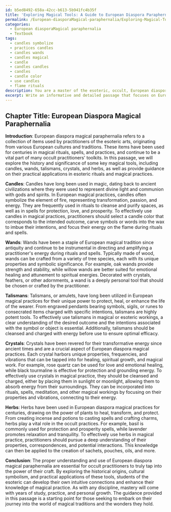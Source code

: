 ```yaml
---
id: b5ed8492-658a-42cc-b613-5b941fc4b35f
title: 'Exploring Magical Tools: A Guide to European Diaspora Paraphernalia'
permalink: /European-diasporaMagical-paraphernalia/Exploring-Magical-Tools-A-Guide-to-European-Diaspora-Paraphernalia/
categories:
  - European diasporaMagical paraphernalia
  - Textbook
tags:
  - candles symbolize
  - practices candles
  - candles wands
  - candles magical
  - candle
  - candles candles
  - candles
  - candle color
  - use candles
  - flame rituals
description: You are a master of the esoteric, occult, European diasporaMagical paraphernalia and education, you have written many textbooks on the subject in ways that provide students with rich and deep understanding of the subject. You are being asked to write textbook-like sections on a topic and you do it with full context, explainability, and reliability in accuracy to the true facts of the topic at hand, in a textbook style that a student would easily be able to learn from, in a rich, engaging, and contextual way. Always include relevant context (such as formulas and history), related concepts, and in a way that someone can gain deep insights from.
excerpt: Write an informative and detailed passage that focuses on European diaspora magical paraphernalia which could be found in a grimoire, lesson, spellbook, or treatise. This passage should describe various traditional tools (candles, wands, talismans, crystals, herbs, etc.), their historical origins, cultural symbolism, and practical applications in esoteric rituals and magical practices. Additionally, provide guidance on how students of occult and esoteric studies can effectively use these magical objects to enhance their knowledge and perform rituals.
---
```

## Chapter Title: European Diaspora Magical Paraphernalia

**Introduction**:
European diaspora magical paraphernalia refers to a collection of items used by practitioners of the esoteric arts, originating from various European cultures and traditions. These items have been used for centuries in magical rituals, spells, and practices, and continue to be a vital part of many occult practitioners' toolkits. In this passage, we will explore the history and significance of some key magical tools, including candles, wands, talismans, crystals, and herbs, as well as provide guidance on their practical applications in esoteric rituals and magical practices.

**Candles**:
Candles have long been used in magic, dating back to ancient civilizations where they were used to represent divine light and communion with gods and spirits. In European magical practices, candles often symbolize the element of fire, representing transformation, passion, and energy. They are frequently used in rituals to cleanse and purify spaces, as well as in spells for protection, love, and prosperity. To effectively use candles in magical practices, practitioners should select a candle color that corresponds to the intended outcome, carve symbols or words into the wax to imbue their intentions, and focus their energy on the flame during rituals and spells.

**Wands**:
Wands have been a staple of European magical tradition since antiquity and continue to be instrumental in directing and amplifying a practitioner's energy during rituals and spells. Typically made of wood, wands can be crafted from a variety of tree species, each with its unique properties and symbolic significance. For example, oak wands provide strength and stability, while willow wands are better suited for emotional healing and attunement to spiritual energies. Decorated with crystals, feathers, or other adornments, a wand is a deeply personal tool that should be chosen or crafted by the practitioner.

**Talismans**:
Talismans, or amulets, have long been utilized in European magical practices for their unique power to protect, heal, or enhance the life of the wearer. From engraved pendants bearing symbols, sigils, or runes to consecrated items charged with specific intentions, talismans are highly potent tools. To effectively use talismans in magical or esoteric workings, a clear understanding of the desired outcome and the intentions associated with the symbol or object is essential. Additionally, talismans should be cleansed and charged with energy before use to ensure optimal efficacy.

**Crystals**:
Crystals have been revered for their transformative energy since ancient times and are a crucial aspect of European diaspora magical practices. Each crystal harbors unique properties, frequencies, and vibrations that can be tapped into for healing, spiritual growth, and magical work. For example, rose quartz can be used for love and emotional healing, while black tourmaline is effective for protection and grounding energy. To effectively use crystals in magical practice, they should be cleansed and charged, either by placing them in sunlight or moonlight, allowing them to absorb energy from their surroundings. They can be incorporated into rituals, spells, meditation, and other magical workings by focusing on their properties and vibrations, connecting to their energy.

**Herbs**:
Herbs have been used in European diaspora magical practices for centuries, drawing on the power of plants to heal, transform, and protect. From creating incense and potions to casting spells and crafting charms, herbs play a vital role in the occult practices. For example, basil is commonly used for protection and prosperity spells, while lavender promotes relaxation and tranquility. To effectively use herbs in magical practice, practitioners should pursue a deep understanding of their properties, correspondences, and potential interactions. This knowledge can then be applied to the creation of sachets, pouches, oils, and more.

**Conclusion**:
The proper understanding and use of European diaspora magical paraphernalia are essential for occult practitioners to truly tap into the power of their craft. By exploring the historical origins, cultural symbolism, and practical applications of these tools, students of the esoteric can develop their own intuitive connections and enhance their knowledge of magical practice. As with any discipline, mastery will come with years of study, practice, and personal growth. The guidance provided in this passage is a starting point for those seeking to embark on their journey into the world of magical traditions and the wonders they hold.
